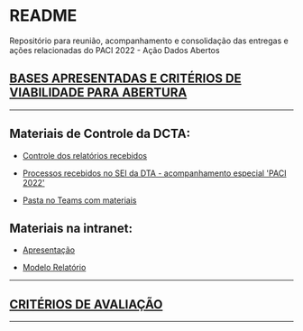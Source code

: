 # README

Repositório para reunião, acompanhamento e consolidação das entregas e ações relacionadas do PACI 2022 - Ação Dados Abertos

## [BASES APRESENTADAS E CRITÉRIOS DE VIABILIDADE PARA ABERTURA](https://github.com/Andrelamor/PACI-2022/blob/main/docs/criterios-abertura.md)

- - - 

## Materiais de Controle da DCTA:

* [Controle dos relatórios recebidos](https://cecad365.sharepoint.com/:x:/r/sites/SUCTCGE/Documentos%20Compartilhados/PACI%202022/relatorios-sintese.xlsx?d=wf573b1a95b9442a49f147286e3b109b2&csf=1&web=1&e=S6Kyl8)

* [Processos recebidos no SEI da DTA - acompanhamento especial 'PACI 2022'](https://www.sei.mg.gov.br/sei/controlador.php?acao=acompanhamento_listar&acao_origem=acompanhamento_listar&infra_sistema=100000100&infra_unidade_atual=110002843&infra_hash=3bf2965dbd92d44926bda0b6cd149a603486778a1d1760e6ceaa6967387c6fbe)

* [Pasta no Teams com materiais](https://cecad365.sharepoint.com/:f:/s/SUCTCGE/Ek6mqlMaD6xApDi--RaWWCcB85GkLPoZok5fE22ZuujKDQ?e=PKhPbP)

## Materiais na intranet:

* [Apresentação](https://intranet.cge.mg.gov.br/subcontroladorias/suti/orientacoes-e-apresentacoes)

* [Modelo Relatório](https://intranet.cge.mg.gov.br/subcontroladorias/suti/modelos-e-formularios)

- - - 

## [CRITÉRIOS DE AVALIAÇÃO](https://github.com/Andrelamor/PACI-2022/blob/main/docs/criterios-avaliacao.md) 

- - -
